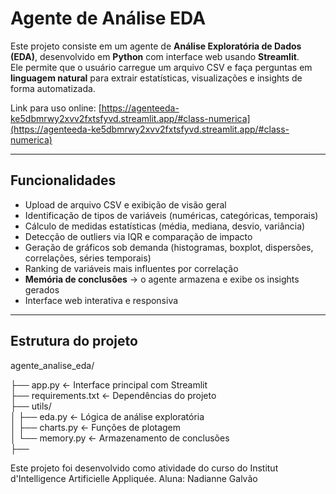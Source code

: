 # Agente de Análise EDA
Este projeto consiste em um agente de **Análise Exploratória de Dados (EDA)**, desenvolvido em **Python** com interface web usando **Streamlit**.  
Ele permite que o usuário carregue um arquivo CSV e faça perguntas em **linguagem natural** para extrair estatísticas, visualizações e insights de forma automatizada.

Link para uso online:  [https://agenteeda-ke5dbmrwy2xvv2fxtsfyvd.streamlit.app/#class-numerica](https://agenteeda-ke5dbmrwy2xvv2fxtsfyvd.streamlit.app/#class-numerica)



---

##  Funcionalidades

-  Upload de arquivo CSV e exibição de visão geral  
-  Identificação de tipos de variáveis (numéricas, categóricas, temporais)  
-  Cálculo de medidas estatísticas (média, mediana, desvio, variância)  
-  Detecção de outliers via IQR e comparação de impacto  
-  Geração de gráficos sob demanda (histogramas, boxplot, dispersões, correlações, séries temporais)  
-  Ranking de variáveis mais influentes por correlação  
-  **Memória de conclusões** → o agente armazena e exibe os insights gerados  
-  Interface web interativa e responsiva

---

##  Estrutura do projeto

agente_analise_eda/

├── app.py                ← Interface principal com Streamlit  
├── requirements.txt      ← Dependências do projeto  
├── utils/  
│   ├── eda.py             ← Lógica de análise exploratória  
│   ├── charts.py          ← Funções de plotagem  
│   └── memory.py          ← Armazenamento de conclusões  
├── 

Este projeto foi desenvolvido como atividade do curso do Institut d'Intelligence Artificielle Appliquée.
Aluna: Nadianne Galvão




